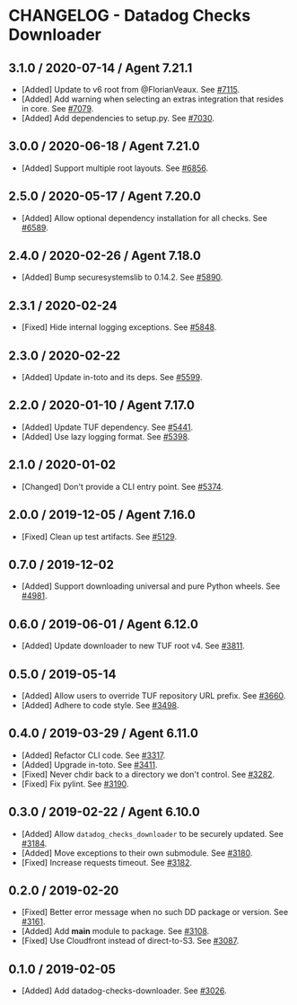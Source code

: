 # CHANGELOG - Datadog Checks Downloader

## 3.1.0 / 2020-07-14 / Agent 7.21.1

* [Added] Update to v6 root from @FlorianVeaux. See [#7115](https://github.com/DataDog/integrations-core/pull/7115).
* [Added] Add warning when selecting an extras integration that resides in core. See [#7079](https://github.com/DataDog/integrations-core/pull/7079).
* [Added] Add dependencies to setup.py. See [#7030](https://github.com/DataDog/integrations-core/pull/7030).

## 3.0.0 / 2020-06-18 / Agent 7.21.0

* [Added] Support multiple root layouts. See [#6856](https://github.com/DataDog/integrations-core/pull/6856).

## 2.5.0 / 2020-05-17 / Agent 7.20.0

* [Added] Allow optional dependency installation for all checks. See [#6589](https://github.com/DataDog/integrations-core/pull/6589).

## 2.4.0 / 2020-02-26 / Agent 7.18.0

* [Added] Bump securesystemslib to 0.14.2. See [#5890](https://github.com/DataDog/integrations-core/pull/5890).

## 2.3.1 / 2020-02-24

* [Fixed] Hide internal logging exceptions. See [#5848](https://github.com/DataDog/integrations-core/pull/5848).

## 2.3.0 / 2020-02-22

* [Added] Update in-toto and its deps. See [#5599](https://github.com/DataDog/integrations-core/pull/5599).

## 2.2.0 / 2020-01-10 / Agent 7.17.0

* [Added] Update TUF dependency. See [#5441](https://github.com/DataDog/integrations-core/pull/5441).
* [Added] Use lazy logging format. See [#5398](https://github.com/DataDog/integrations-core/pull/5398).

## 2.1.0 / 2020-01-02

* [Changed] Don't provide a CLI entry point. See [#5374](https://github.com/DataDog/integrations-core/pull/5374).

## 2.0.0 / 2019-12-05 / Agent 7.16.0

* [Fixed] Clean up test artifacts. See [#5129](https://github.com/DataDog/integrations-core/pull/5129).

## 0.7.0 / 2019-12-02

* [Added] Support downloading universal and pure Python wheels. See [#4981](https://github.com/DataDog/integrations-core/pull/4981).

## 0.6.0 / 2019-06-01 / Agent 6.12.0

* [Added] Update downloader to new TUF root v4. See [#3811](https://github.com/DataDog/integrations-core/pull/3811).

## 0.5.0 / 2019-05-14

* [Added] Allow users to override TUF repository URL prefix. See [#3660](https://github.com/DataDog/integrations-core/pull/3660).
* [Added] Adhere to code style. See [#3498](https://github.com/DataDog/integrations-core/pull/3498).

## 0.4.0 / 2019-03-29 / Agent 6.11.0

* [Added] Refactor CLI code. See [#3317](https://github.com/DataDog/integrations-core/pull/3317).
* [Added] Upgrade in-toto. See [#3411](https://github.com/DataDog/integrations-core/pull/3411).
* [Fixed] Never chdir back to a directory we don't control. See [#3282](https://github.com/DataDog/integrations-core/pull/3282).
* [Fixed] Fix pylint. See [#3190](https://github.com/DataDog/integrations-core/pull/3190).

## 0.3.0 / 2019-02-22 / Agent 6.10.0

* [Added] Allow `datadog_checks_downloader` to be securely updated. See [#3184](https://github.com/DataDog/integrations-core/pull/3184).
* [Added] Move exceptions to their own submodule. See [#3180](https://github.com/DataDog/integrations-core/pull/3180).
* [Fixed] Increase requests timeout. See [#3182](https://github.com/DataDog/integrations-core/pull/3182).

## 0.2.0 / 2019-02-20

* [Fixed] Better error message when no such DD package or version. See [#3161](https://github.com/DataDog/integrations-core/pull/3161).
* [Added] Add __main__ module to package. See [#3108](https://github.com/DataDog/integrations-core/pull/3108).
* [Fixed] Use Cloudfront instead of direct-to-S3. See [#3087](https://github.com/DataDog/integrations-core/pull/3087).

## 0.1.0 / 2019-02-05

* [Added] Add datadog-checks-downloader. See [#3026](https://github.com/DataDog/integrations-core/pull/3026).
